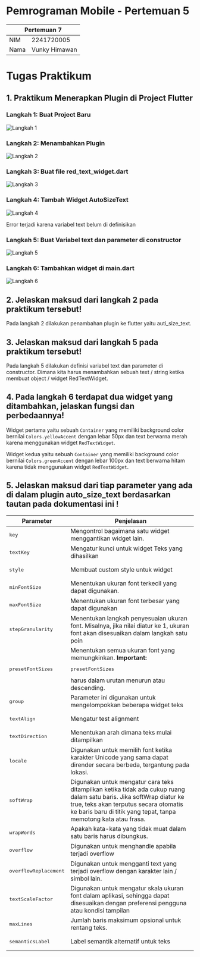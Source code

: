 # Pemrograman Mobile - Pertemuan 5

<table>
  <thead>
    <th colspan="2" style="text-align: center;">Pertemuan 7</th>
  </thead>
  <tbody>
    <tr>
      <td>NIM</td>
      <td>2241720005</td>
    </tr>
    <tr>
      <td>Nama</td>
      <td>Vunky Himawan</td>
    </tr>
</table>

# Tugas Praktikum

## 1. Praktikum Menerapkan Plugin di Project Flutter

### Langkah 1: Buat Project Baru

![Langkah 1](/docs/pertemuan-7/langkah-1.png)

### Langkah 2: Menambahkan Plugin

![Langkah 2](/docs/pertemuan-7/langkah-2.png)

### Langkah 3: Buat file red_text_widget.dart

![Langkah 3](/docs/pertemuan-7/langkah-3.png)

### Langkah 4: Tambah Widget AutoSizeText

![Langkah 4](/docs/pertemuan-7/langkah-4.png)

Error terjadi karena variabel text belum di definisikan

### Langkah 5: Buat Variabel text dan parameter di constructor

![Langkah 5](/docs/pertemuan-7/langkah-5.png)

### Langkah 6: Tambahkan widget di main.dart

![Langkah 6](/docs/pertemuan-7/langkah-6.png)

## 2. Jelaskan maksud dari langkah 2 pada praktikum tersebut!

Pada langkah 2 dilakukan penambahan plugin ke flutter yaitu auti_size_text.

## 3. Jelaskan maksud dari langkah 5 pada praktikum tersebut!

Pada langkah 5 dilakukan definisi variabel text dan parameter di constructor. Dimana kita harus menambahkan sebuah text / string ketika membuat object / widget RedTextWidget.

## 4. Pada langkah 6 terdapat dua widget yang ditambahkan, jelaskan fungsi dan perbedaannya!

Widget pertama yaitu sebuah `Container` yang memiliki background color bernilai `Colors.yellowAccent` dengan lebar 50px dan text berwarna merah karena menggunakan widget `RedTextWidget`.

Widget kedua yaitu sebuah `Container` yang memiliki background color bernilai `Colors.greenAccent` dengan lebar 100px dan text berwarna hitam karena tidak menggunakan widget `RedTextWidget`.

## 5. Jelaskan maksud dari tiap parameter yang ada di dalam plugin auto_size_text berdasarkan tautan pada dokumentasi ini !

<table>
<thead>
  <th>Parameter</th>
  <th>Penjelasan</th>
</thead>
<tbody>
  <tr>
    <td><pre>key</pre></td>
    <td>Mengontrol bagaimana satu widget menggantikan widget lain.</td>
  </tr>
  <tr>
    <td><pre>textKey</pre></td>
    <td>Mengatur kunci untuk widget Teks yang dihasilkan</td>
  </tr>
  <tr>
    <td><pre>style</pre></td>
    <td>Membuat custom style untuk widget</td>
  </tr>
  <tr>
    <td><pre>minFontSize</pre></td>
    <td>Menentukan ukuran font terkecil yang dapat digunakan.</td>
  </tr>
  <tr>
    <td><pre>maxFontSize</pre></td>
    <td>Menentukan ukuran font terbesar yang dapat digunakan</td>
  </tr>
  <tr>
    <td><pre>stepGranularity</pre></td>
    <td>Menentukan langkah penyesuaian ukuran font. Misalnya, jika nilai diatur ke 1, ukuran font akan disesuaikan dalam langkah satu poin</td>
  </tr>
  <tr>
    <td><pre>presetFontSizes</pre></td>
    <td>Menentukan semua ukuran font yang memungkinkan.
<strong>Important:</strong> <pre>presetFontSizes</pre> harus dalam urutan menurun atau descending.</td>
  </tr>
  <tr>
    <td><pre>group</pre></td>
    <td>Parameter ini digunakan untuk mengelompokkan beberapa widget teks</td>
  </tr>
  <tr>
    <td><pre>textAlign</pre></td>
    <td>Mengatur test alignment</td>
  </tr>
  <tr>
    <td><pre>textDirection</pre></td>
    <td>Menentukan arah dimana teks mulai ditampilkan</td>
  </tr>
  <tr>
    <td><pre>locale</pre></td>
    <td>Digunakan untuk memilih font ketika karakter Unicode yang sama dapat dirender secara berbeda, tergantung pada lokasi.</td>
  </tr>
  <tr>
    <td><pre>softWrap</pre></td>
    <td>Digunakan untuk mengatur cara teks ditampilkan ketika tidak ada cukup ruang dalam satu baris. Jika softWrap diatur ke true, teks akan terputus secara otomatis ke baris baru di titik yang tepat, tanpa memotong kata atau frasa.</td>
  </tr>
  <tr>
    <td><pre>wrapWords</pre></td>
    <td>Apakah kata-kata yang tidak muat dalam satu baris harus dibungkus.</td>
  </tr>
  <tr>
    <td><pre>overflow</pre></td>
    <td>Digunakan untuk menghandle apabila terjadi overflow</td>
  </tr>
  <tr>
    <td><pre>overflowReplacement</pre></td>
    <td>Digunakan untuk mengganti text yang terjadi overflow dengan karakter lain / simbol lain.</td>
  </tr>
  <tr>
    <td><pre>textScaleFactor</pre></td>
    <td>Digunakan untuk mengatur skala ukuran font dalam aplikasi, sehingga dapat disesuaikan dengan preferensi pengguna atau kondisi tampilan</td>
  </tr>
  <tr>
    <td><pre>maxLines</pre></td>
    <td>Jumlah baris maksimum opsional untuk rentang teks.</td>
  </tr>
  <tr>
    <td><pre>semanticsLabel</pre></td>
    <td>Label semantik alternatif untuk teks</td>
  </tr>
</tbody>
</table>
